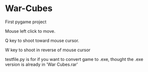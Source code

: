 # War-Cubes
First pygame project

Mouse left click to move.

Q key to shoot toward mouse cursor.

W key to shoot in reverse of mouse cursor

testfile.py is for if you want to convert game to .exe, thought the .exe version is already in 'War Cubes.rar'
